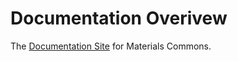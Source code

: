 # Documentation Overivew

The [Documentation Site](https://materials-commons.github.io/) for Materials Commons.
